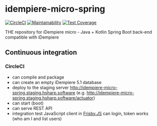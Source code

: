 # idempiere-micro-spring

[![CircleCI](https://circleci.com/gh/iDempiere-micro/idempiere-micro-spring/tree/master.svg?style=svg)](https://circleci.com/gh/iDempiere-micro/idempiere-micro-spring/tree/master)
[![Maintainability](https://api.codeclimate.com/v1/badges/279819f3dc54d47b941c/maintainability)](https://codeclimate.com/github/iDempiere-micro/idempiere-micro-spring/maintainability)
[![Test Coverage](https://api.codeclimate.com/v1/badges/279819f3dc54d47b941c/test_coverage)](https://codeclimate.com/github/iDempiere-micro/idempiere-micro-spring/test_coverage)

 THE repository for iDempiere micro - Java + Kotlin Spring Boot back-end compatible with iDempiere 

## Continuous integration

### CircleCI

- can compile and package
- can create an empty iDempiere 5.1 database
- deploy to the staging server http://idempiere-micro-spring.staging.hsharp.software (e.g. http://idempiere-micro-spring.staging.hsharp.software/actuator)
- can start (boot)
- can serve REST API
- integration test JavaScript client in [Frisby.JS](https://www.frisbyjs.com/) can login, token works (who am I and list users)
